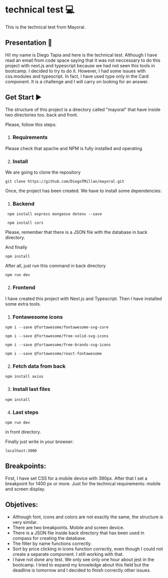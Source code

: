 # technical test :computer:
This is the technical test from Mayoral.

## Presentation :green_book:
Hi! my name is Diego Tapia and here is the technical test. 
Although I have read an email from code space saying that it was not neccessary to do this project with next.js and typescript because we had not seen this tools in bootcamp. I decided to try to do it.
However, I had some issues with css.modules and typescript. In fact, I have used type only in the Card component. It is a challenge and I will carry on looking for an answer.


## Get Start :arrow_forward:

The structure of this project is a directory called "mayoral" that have inside two directories too. back and front.

Please, follow this steps:

  1. ### Requirements

Please check that apache and NPM is fully installed and operating

  2. ### Install

We are going to clone the repository

```
git clone https://github.com/DiegoTMillan/mayoral.git
```

Once, the project has been created. We have to install some dependencies:

1. ### Backend

```
 npm install express mongoose dotenv --save
```
```
 npm install cors
```

Please, remember that there is a JSON file with the database in back directory.

And finally

```
npm install
```

After all, just run this command in back directory

```
npm run dev
```

2. ### Frontend

I have created this project with Next.js and Typescript. Then I have installed some extra tools.

   1. ### Fontawesome icons

```
npm i --save @fortawesome/fontawesome-svg-core
```
```
npm i --save @fortawesome/free-solid-svg-icons
```
```
npm i --save @fortawesome/free-brands-svg-icons
```
```
npm i --save @fortawesome/react-fontawesome
```

   2. ### Fetch data from back

```
npm install axios
```

   3. ### Install last files

```
npm install
```

   4. ### Last steps

```
npm run dev
```
in front directory.

Finally just write in your browser:

```
localhost:3000
```

## Breakpoints:

First, I have set CSS for a mobile device with 390px. After that I set a breakpoint for 1400 px or more. Just for the technical requirements: mobile and screen display.

## Objetives:

- Although font, icons and colors are not exactly the same, the structure is very similar.
- There are two breakpoints. Mobile and screen device.
- There is a JSON file inside back directory that has been used in compass for creating the database.
- The filter by name functions correctly.
- Sort by price clicking in icons function correctly, even though I could not create a separate component. I still working with that.
- I have not done any test. We only see only one hour about jest in the bootcamp. I tried to expand my knowledge about this field but the deadline is tomorrow and I decided to finish correctly other issues.

